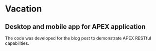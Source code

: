 # Vacation 
## Desktop and mobile app for APEX application

The code was developed for the blog post to demonstrate APEX RESTful capabilities. 